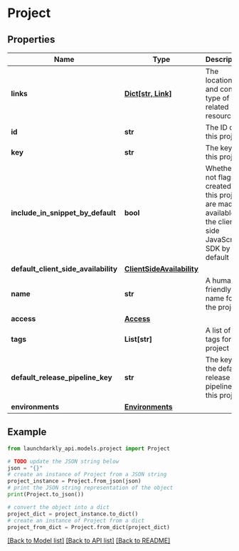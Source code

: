 # Project


## Properties

Name | Type | Description | Notes
------------ | ------------- | ------------- | -------------
**links** | [**Dict[str, Link]**](Link.md) | The location and content type of related resources | 
**id** | **str** | The ID of this project | 
**key** | **str** | The key of this project | 
**include_in_snippet_by_default** | **bool** | Whether or not flags created in this project are made available to the client-side JavaScript SDK by default | 
**default_client_side_availability** | [**ClientSideAvailability**](ClientSideAvailability.md) |  | [optional] 
**name** | **str** | A human-friendly name for the project | 
**access** | [**Access**](Access.md) |  | [optional] 
**tags** | **List[str]** | A list of tags for the project | 
**default_release_pipeline_key** | **str** | The key of the default release pipeline for this project | [optional] 
**environments** | [**Environments**](Environments.md) |  | [optional] 

## Example

```python
from launchdarkly_api.models.project import Project

# TODO update the JSON string below
json = "{}"
# create an instance of Project from a JSON string
project_instance = Project.from_json(json)
# print the JSON string representation of the object
print(Project.to_json())

# convert the object into a dict
project_dict = project_instance.to_dict()
# create an instance of Project from a dict
project_from_dict = Project.from_dict(project_dict)
```
[[Back to Model list]](../README.md#documentation-for-models) [[Back to API list]](../README.md#documentation-for-api-endpoints) [[Back to README]](../README.md)


